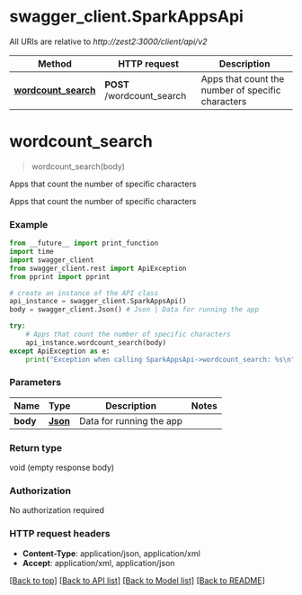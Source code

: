 # swagger_client.SparkAppsApi

All URIs are relative to *http://zest2:3000/client/api/v2*

Method | HTTP request | Description
------------- | ------------- | -------------
[**wordcount_search**](SparkAppsApi.md#wordcount_search) | **POST** /wordcount_search | Apps that count the number of specific characters


# **wordcount_search**
> wordcount_search(body)

Apps that count the number of specific characters

Apps that count the number of specific characters

### Example
```python
from __future__ import print_function
import time
import swagger_client
from swagger_client.rest import ApiException
from pprint import pprint

# create an instance of the API class
api_instance = swagger_client.SparkAppsApi()
body = swagger_client.Json() # Json | Data for running the app

try:
    # Apps that count the number of specific characters
    api_instance.wordcount_search(body)
except ApiException as e:
    print("Exception when calling SparkAppsApi->wordcount_search: %s\n" % e)
```

### Parameters

Name | Type | Description  | Notes
------------- | ------------- | ------------- | -------------
 **body** | [**Json**](Json.md)| Data for running the app | 

### Return type

void (empty response body)

### Authorization

No authorization required

### HTTP request headers

 - **Content-Type**: application/json, application/xml
 - **Accept**: application/xml, application/json

[[Back to top]](#) [[Back to API list]](../README.md#documentation-for-api-endpoints) [[Back to Model list]](../README.md#documentation-for-models) [[Back to README]](../README.md)

